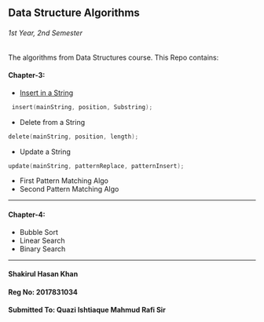 ## Data Structure Algorithms
###### 1st Year, 2nd Semester

The algorithms from Data Structures course. This Repo contains:

#### Chapter-3:
* [Insert in a String](Chapter-3/insert.c)
```c
 insert(mainString, position, Substring);
```
* Delete from a String
```c
delete(mainString, position, length);
```
* Update a String
```c
update(mainString, patternReplace, patternInsert);
```
* First Pattern Matching Algo
* Second Pattern Matching Algo
***
#### Chapter-4:
* Bubble Sort
* Linear Search
* Binary Search
***



#### Shakirul Hasan Khan
#### Reg No: 2017831034
#### Submitted To: Quazi Ishtiaque Mahmud Rafi Sir
